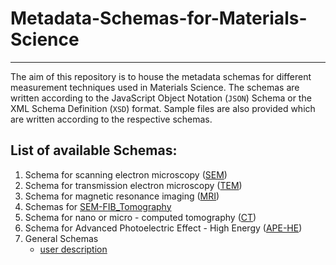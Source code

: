# Metadata-Schemas-for-Materials-Science
*********************************************

The aim of this repository is to house the metadata schemas for different measurement techniques used in Materials Science. 
The schemas are written according to the JavaScript Object Notation (`JSON`) Schema or the XML Schema Definition (`XSD`) format.
Sample files are also provided which are written according to the respective schemas.

## List of available Schemas:

1. Schema for scanning electron microscopy ([SEM](./SEM))
1. Schema for transmission electron microscopy ([TEM](./TEM))
1. Schema for magnetic resonance imaging ([MRI](./MRI))
1. Schemas for [SEM-FIB_Tomography](./SEM-FIB_Tomography)
1. Schema for nano or micro - computed tomography ([CT](./CT)) 
1. Schema for Advanced Photoelectric Effect - High Energy ([APE-HE](./APE-HE))
1. General Schemas
   * [user description](./user_description.json) 
